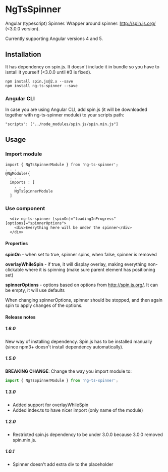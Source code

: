 # NgTsSpinner

Angular (typescript) Spinner. Wrapper around spinner: http://spin.js.org/ (<3.0.0 version).

Currently supporting Angular versions 4 and 5.

## Installation

It has dependency on spin.js. It doesn't include it in bundle so you have to isntall it yourself (<3.0.0 until #3 is fixed).

```
npm install spin.js@2.x --save
npm install ng-ts-spinner --save
```

### Angular CLI

In case you are using Angular CLI, add spin.js (it will be downloaded together with ng-ts-spinner module) to your scripts path:

`"scripts": ["../node_modules/spin.js/spin.min.js"]`

## Usage

### Import module

```
import { NgTsSpinnerModule } from 'ng-ts-spinner';
. . .
@NgModule({
  . . .
  imports : [
    . . .
    NgTsSpinnerModule
  ]
```

### Use component
```
  <div ng-ts-spinner [spinOn]="loadingInProgress" [options]="spinnerOptions">
    <div>Everything here will be under the spinner</div>
  </div>
```

#### Properties
**spinOn** - when set to true, spinner spins, when false, spinner is removed

**overlayWhileSpin** - if true, it will display overlay, making everything non-clickable where it is spinning (make sure parent element has positioning set)

**spinnerOptions** - options based on options from http://spin.js.org/. It can be empty, it will use defaults

When changing spinnerOptions, spinner should be stopped, and then again spin to apply changes of the options.


#### Release notes

##### 1.6.0

New way of installing dependency. Spin.js has to be installed manually (since npm3+ doesn't install dependency automatically).

##### 1.5.0

**BREAKING CHANGE**: Change the way you import module to:

```ts
import { NgTsSpinnerModule } from 'ng-ts-spinner';
```

##### 1.3.0
* Added support for overlayWhileSpin
* Added index.ts to have nicer import (only name of the module)

##### 1.2.0
* Restricted spin.js dependency to be under 3.0.0 because 3.0.0 removed spin.min.js.

##### 1.0.1 
* Spinner doesn't add extra div to the placeholder
